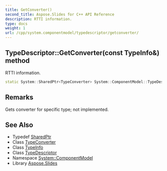 ```yaml
---
title: GetConverter()
second_title: Aspose.Slides for C++ API Reference
description: RTTI information.
type: docs
weight: 1
url: /cpp/system.componentmodel/typedescriptor/getconverter/
---
```

## TypeDescriptor::GetConverter(const TypeInfo\&) method


RTTI information.

```cpp
static System::SharedPtr<TypeConverter> System::ComponentModel::TypeDescriptor::GetConverter(const TypeInfo &type)
```

## Remarks


Gets converter for specific type; not implemented. 
## See Also

* Typedef [SharedPtr](../../system/sharedptr/)
* Class [TypeConverter](../typeconverter/)
* Class [TypeInfo](../../system/typeinfo/)
* Class [TypeDescriptor](./)
* Namespace [System::ComponentModel](../)
* Library [Aspose.Slides](../../)